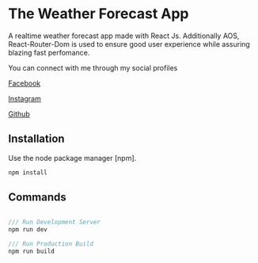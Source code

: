 # The Weather Forecast App

A realtime weather forecast app made with React Js. Additionally AOS, React-Router-Dom is used to ensure good user experience while assuring blazing fast perfomance. 

You can connect with me through my social profiles

[Facebook](https://www.facebook.com/alraakib "alraakib")

[Instagram](https://www.instagram.com/alraakib "alraakib")

[Github](https://github.com/alraakib "alraakib")

## Installation

Use the node package manager [npm].

```bash
npm install
```

## Commands

```javascript

/// Run Development Server
npm run dev

/// Run Production Build
npm run build


```

